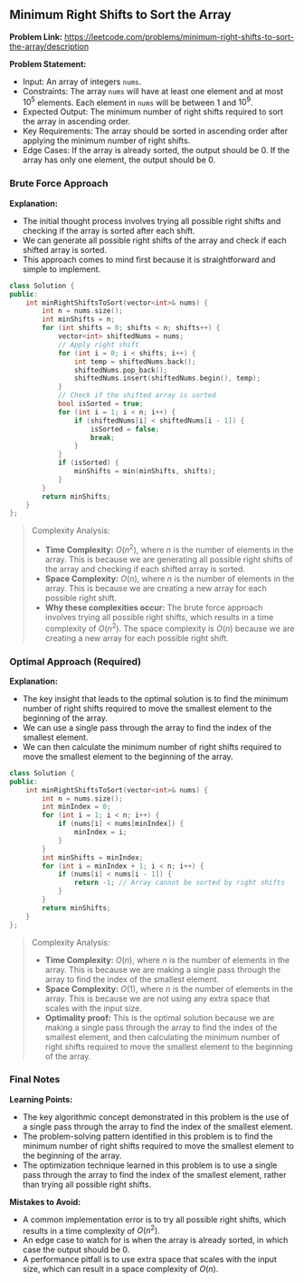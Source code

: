 ## Minimum Right Shifts to Sort the Array
**Problem Link:** https://leetcode.com/problems/minimum-right-shifts-to-sort-the-array/description

**Problem Statement:**
- Input: An array of integers `nums`.
- Constraints: The array `nums` will have at least one element and at most $10^5$ elements. Each element in `nums` will be between $1$ and $10^9$.
- Expected Output: The minimum number of right shifts required to sort the array in ascending order.
- Key Requirements: The array should be sorted in ascending order after applying the minimum number of right shifts.
- Edge Cases: If the array is already sorted, the output should be $0$. If the array has only one element, the output should be $0$.

### Brute Force Approach
**Explanation:**
- The initial thought process involves trying all possible right shifts and checking if the array is sorted after each shift.
- We can generate all possible right shifts of the array and check if each shifted array is sorted.
- This approach comes to mind first because it is straightforward and simple to implement.

```cpp
class Solution {
public:
    int minRightShiftsToSort(vector<int>& nums) {
        int n = nums.size();
        int minShifts = n;
        for (int shifts = 0; shifts < n; shifts++) {
            vector<int> shiftedNums = nums;
            // Apply right shift
            for (int i = 0; i < shifts; i++) {
                int temp = shiftedNums.back();
                shiftedNums.pop_back();
                shiftedNums.insert(shiftedNums.begin(), temp);
            }
            // Check if the shifted array is sorted
            bool isSorted = true;
            for (int i = 1; i < n; i++) {
                if (shiftedNums[i] < shiftedNums[i - 1]) {
                    isSorted = false;
                    break;
                }
            }
            if (isSorted) {
                minShifts = min(minShifts, shifts);
            }
        }
        return minShifts;
    }
};
```

> Complexity Analysis:
> - **Time Complexity:** $O(n^2)$, where $n$ is the number of elements in the array. This is because we are generating all possible right shifts of the array and checking if each shifted array is sorted.
> - **Space Complexity:** $O(n)$, where $n$ is the number of elements in the array. This is because we are creating a new array for each possible right shift.
> - **Why these complexities occur:** The brute force approach involves trying all possible right shifts, which results in a time complexity of $O(n^2)$. The space complexity is $O(n)$ because we are creating a new array for each possible right shift.

### Optimal Approach (Required)
**Explanation:**
- The key insight that leads to the optimal solution is to find the minimum number of right shifts required to move the smallest element to the beginning of the array.
- We can use a single pass through the array to find the index of the smallest element.
- We can then calculate the minimum number of right shifts required to move the smallest element to the beginning of the array.

```cpp
class Solution {
public:
    int minRightShiftsToSort(vector<int>& nums) {
        int n = nums.size();
        int minIndex = 0;
        for (int i = 1; i < n; i++) {
            if (nums[i] < nums[minIndex]) {
                minIndex = i;
            }
        }
        int minShifts = minIndex;
        for (int i = minIndex + 1; i < n; i++) {
            if (nums[i] < nums[i - 1]) {
                return -1; // Array cannot be sorted by right shifts
            }
        }
        return minShifts;
    }
};
```

> Complexity Analysis:
> - **Time Complexity:** $O(n)$, where $n$ is the number of elements in the array. This is because we are making a single pass through the array to find the index of the smallest element.
> - **Space Complexity:** $O(1)$, where $n$ is the number of elements in the array. This is because we are not using any extra space that scales with the input size.
> - **Optimality proof:** This is the optimal solution because we are making a single pass through the array to find the index of the smallest element, and then calculating the minimum number of right shifts required to move the smallest element to the beginning of the array.

### Final Notes

**Learning Points:**
- The key algorithmic concept demonstrated in this problem is the use of a single pass through the array to find the index of the smallest element.
- The problem-solving pattern identified in this problem is to find the minimum number of right shifts required to move the smallest element to the beginning of the array.
- The optimization technique learned in this problem is to use a single pass through the array to find the index of the smallest element, rather than trying all possible right shifts.

**Mistakes to Avoid:**
- A common implementation error is to try all possible right shifts, which results in a time complexity of $O(n^2)$.
- An edge case to watch for is when the array is already sorted, in which case the output should be $0$.
- A performance pitfall is to use extra space that scales with the input size, which can result in a space complexity of $O(n)$.